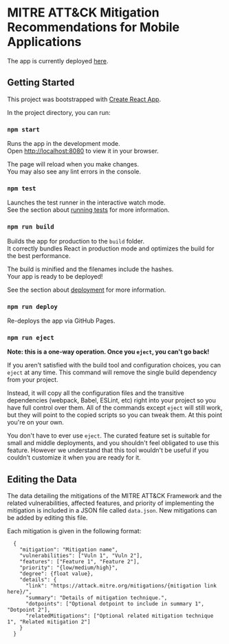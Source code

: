 # MITRE ATT&CK Mitigation Recommendations for Mobile Applications

The app is currently deployed [here](https://ivy0305.github.io/mitigation-recommendations/).

## Getting Started

This project was bootstrapped with [Create React App](https://github.com/facebook/create-react-app).

In the project directory, you can run:

### `npm start`

Runs the app in the development mode.\
Open [http://localhost:8080](http://localhost:8080) to view it in your browser.

The page will reload when you make changes.\
You may also see any lint errors in the console.

### `npm test`

Launches the test runner in the interactive watch mode.\
See the section about [running tests](https://facebook.github.io/create-react-app/docs/running-tests) for more information.

### `npm run build`

Builds the app for production to the `build` folder.\
It correctly bundles React in production mode and optimizes the build for the best performance.

The build is minified and the filenames include the hashes.\
Your app is ready to be deployed!

See the section about [deployment](https://facebook.github.io/create-react-app/docs/deployment) for more information.

### `npm run deploy`

Re-deploys the app via GitHub Pages.

### `npm run eject`

**Note: this is a one-way operation. Once you `eject`, you can't go back!**

If you aren't satisfied with the build tool and configuration choices, you can `eject` at any time. This command will remove the single build dependency from your project.

Instead, it will copy all the configuration files and the transitive dependencies (webpack, Babel, ESLint, etc) right into your project so you have full control over them. All of the commands except `eject` will still work, but they will point to the copied scripts so you can tweak them. At this point you're on your own.

You don't have to ever use `eject`. The curated feature set is suitable for small and middle deployments, and you shouldn't feel obligated to use this feature. However we understand that this tool wouldn't be useful if you couldn't customize it when you are ready for it.

## Editing the Data

The data detailing the mitigations of the MITRE ATT&CK Framework and the related vulnerabilities, affected features, and priority of implementing the mitigation is included in a JSON file called `data.json`. New mitigations can be added by editing this file.

Each mitigation is given in the following format:

```
  {
    "mitigation": "Mitigation name",
    "vulnerabilities": ["Vuln 1", "Vuln 2"],
    "features": ["Feature 1", "Feature 2"],
    "priority": "{low/medium/high}",
    "degree": {float value},
    "details": {
      "link": "https://attack.mitre.org/mitigations/{mitigation link here}/",
      "summary": "Details of mitigation technique.",
      "dotpoints": ["Optional dotpoint to include in summary 1", "Dotpoint 2"],
      "relatedMitigations": ["Optional related mitigation technique 1", "Related mitigation 2"]
    }
  }
```
